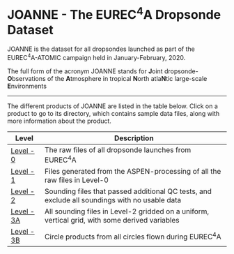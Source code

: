 # JOANNE - The EUREC<sup>4</sup>A Dropsonde Dataset

JOANNE is the dataset for all dropsondes launched as part of the EUREC<sup>4</sup>A-ATOMIC campaign held in January-February, 2020.

The full form of the acronym JOANNE stands for **J**oint dropsonde-**O**bservations of the **A**tmosphere in tropical **N**orth atla**N**tic large-scale **E**nvironments

---

The different products of JOANNE are listed in the table below. Click on a product to go to its directory, which contains sample data files, along with more information about the product.

| Level         | Description   |
| ------------- |-------------| 
| [Level - 0](Level_0/) | The raw files of all dropsonde launches from EUREC<sup>4</sup>A |
| [Level - 1](Level_1/) | Files generated from the ASPEN-processing of all the raw files in Level-0 |
| [Level - 2](Level_2/) | Sounding files that passed additional QC tests, and exclude all soundings with no usable data |
| [Level - 3A](Level_3/Level_3A/) | All sounding files in Level-2 gridded on a uniform, vertical grid, with some derived variables |
| [Level - 3B](Level_3/Level_3B/) | Circle products from all circles flown during EUREC<sup>4</sup>A |
